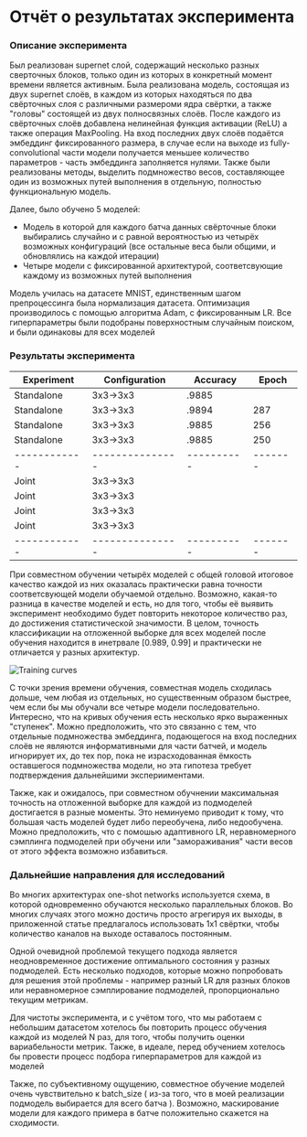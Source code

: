 # Отчёт о результатах эксперимента


### Описание эксперимента

Был реализован supernet слой, содержащий несколько разных сверточных блоков, только один из которых в конкретный момент времени является активным. Была реализована модель, состоящая из двух supernet слоёв, в каждом из которых находяться по два свёрточных слоя с различными размероми ядра свёртки, а также "головы" состоящей из двух полносвязных слоёв. После каждого из свёрточных слоёв добавлена нелинейная функция активации (ReLU) а также операция MaxPooling. На вход последних двух слоёв подаётся эмбеддинг фиксированного размера, в случае если на выходе из fully-convolutional части модели получается меньшее количество параметров - часть эмбеддинга заполняется нулями. Также были реализованы методы, выделить подмножество весов, составляющее один из возможных путей выполнения в отдельную, полностью функциональную модель.

Далее, было обучено 5 моделей:
* Модель в которой для каждого батча данных свёрточные блоки выбирались случайно и с равной вероятностью из четырёх возможных конфигураций (все остальные веса были общими, и обновлялись на каждой итерации)
* Четыре модели с фиксированной архитектурой, соответсвующие каждому из возможных путей выполнения

Модель училась на датасете MNIST, единственным шагом препроцессинга была нормализация датасета. Оптимизация производилось с помощью алгоритма Adam, с фиксированным LR. Все гиперпараметры были подобраны поверхностным случайным поиском, и были одинаковы для всех моделей

### Результаты эксперимента

| Experiment | Configuration | Accuracy | Epoch |
|------------|---------------|----------|-------|
| Standalone | 3x3->3x3      |  .9885   |       |
| Standalone | 3x3->3x3      |  .9894   | 287   |
| Standalone | 3x3->3x3      |  .9885   | 256   |
| Standalone | 3x3->3x3      |  .9885   | 250   |
|------------|---------------|----------|-------|
| Joint      | 3x3->3x3      |          |       |
| Joint      | 3x3->3x3      |          |       |
| Joint      | 3x3->3x3      |          |       |
| Joint      | 3x3->3x3      |          |       |
|------------|---------------|----------|-------|


При совместном обучении четырёх моделей с общей головой итоговое качество каждой из них оказалась практически равна точности соответсвующей модели обучаемой отдельно. Возможно, какая-то разница в качестве моделей и есть, но для того, чтобы её выявить эксперимент необходимо будет повторить некоторое количество раз, до достижения статистической значимости. В целом, точность классификации на отложенной выборке для всех моделей после обучения находится в инетрвале [0.989, 0.99] и практически не отличается у разных архитектур.

![Training curves](pics/training_curves.png "Training curves")

С точки зрения времени обучения, совместная модель сходилась дольше, чем любая из отдельных, но существенным образом быстрее, чем если бы мы обучали все четыре модели последовательно. Интересно, что на кривых обучения есть несколько ярко выраженных "ступенек". Можно предположить, что это связанно с тем, что отдельные подмножества эмбеддинга, подающегося на вход последних слоёв не являются информативными для части батчей, и модель игнорирует их, до тех пор, пока не израсходованная ёмкость оставшегося подмножества модели, но эта гипотеза требует подтверждения дальнейшими эксперииментами.

Также, как и ожидалось, при совместном обучнении максимальная точность на отложенной выборке для каждой из подмоделей достигается в разные моменты. Это неминуемо приводит к тому, что большая часть моделей будет либо переобучена, либо недообучена. Можно предположить, что с помошью адаптивного LR, неравномерного сэмплинга подмоделей при обучени или "замораживания" части весов от этого эффекта возможно избавиться.

### Дальнейшие направления для исследований

Во многих архитектурах one-shot networks используется схема, в которой одновременно обучаются несколько параллельных блоков. Во многих случаях этого можно достичь просто агрегируя их выходы, в приложенной статье предлагалось использовать 1x1 свёртки, чтобы количество каналов на выходе оставалось постоянным.

Одной очевидной проблемой текущего подхода является неодновременное достижение оптимального состояния у разных подмоделей. Есть несколько подходов, которые можно попробовать для решения этой проблемы - например разный LR для разных блоков или неравномерное сэмплирование подмоделей, пропорционально текущим метрикам.

Для чистоты эксперимента, и с учётом того, что мы работаем с небольшим датасетом хотелось бы повторить процесс обучения каждой из моделей N раз, для того, чтобы получить оценки вариабельности метрик. Также, в идеале, перед обучением хотелось бы провести процесс подбора гиперпараметров для каждой из моделей

Также, по субъективному ощущению, совместное обучение моделей очень чувствительно к batch_size ( из-за того, что в моей реализации подмодель выбирается для всего батча ). Возможно, маскирование модели для каждого примера в батче положительно скажется на сходимости.
